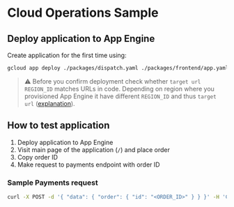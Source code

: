 # Cloud Operations Sample

## Deploy application to App Engine

Create application for the first time using:

```bash
gcloud app deploy ./packages/dispatch.yaml ./packages/frontend/app.yaml ./packages/orders/app.yaml ./packages/payments/app.yaml
```

> :warning: Before you confirm deployment check whether `target url` `REGION_ID` matches URLs in code. Depending on region where you provisioned App Engine it have different `REGION_ID` and thus `target url` ([explanation](https://cloud.google.com/appengine/docs/standard/python/how-requests-are-routed#urls)). 

## How to test application

1. Deploy application to App Engine
1. Visit main page of the application (`/`) and place order
1. Copy order ID
1. Make request to payments endpoint with order ID

### Sample Payments request

```bash
curl -X POST -d '{ "data": { "order": { "id": "<ORDER_ID>" } } }' -H 'Content-type: application/json' <APP_ENGINE_URL>/payments/
```

